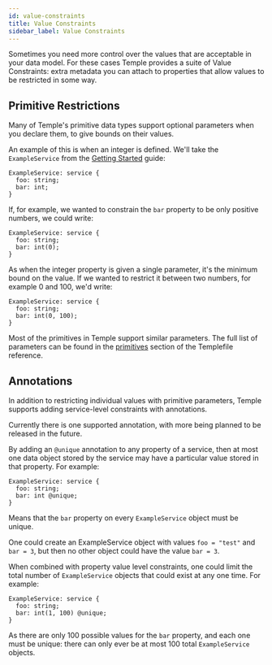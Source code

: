 ```yaml
---
id: value-constraints
title: Value Constraints
sidebar_label: Value Constraints
---
```


Sometimes you need more control over the values that are acceptable in your data model.
For these cases Temple provides a suite of Value Constraints: extra metadata you can attach to properties that allow values to be restricted in some way.

## Primitive Restrictions

Many of Temple's primitive data types support optional parameters when you declare them, to give bounds on their values.

An example of this is when an integer is defined. We'll take the `ExampleService` from the [Getting Started](getting-started) guide:

```
ExampleService: service {
  foo: string;
  bar: int;
}
```

If, for example, we wanted to constrain the `bar` property to be only positive numbers, we could write:

```
ExampleService: service {
  foo: string;
  bar: int(0);
}
```

As when the integer property is given a single parameter, it's the minimum bound on the value. 
If we wanted to restrict it between two numbers, for example 0 and 100, we'd write:

```
ExampleService: service {
  foo: string;
  bar: int(0, 100);
}
```

Most of the primitives in Temple support similar parameters. 
The full list of parameters can be found in the [primitives](reference/primitives) section of the Templefile reference.

## Annotations

In addition to restricting individual values with primitive parameters, Temple supports adding service-level constraints with annotations.

Currently there is one supported annotation, with more being planned to be released in the future.

By adding an `@unique` annotation to any property of a service, then at most one data object stored by the service may have a particular value stored in that property.
For example:

```
ExampleService: service {
  foo: string;
  bar: int @unique;
}
```

Means that the `bar` property on every `ExampleService` object must be unique.

One could create an ExampleService object with values `foo = "test"` and `bar = 3`, but then no other object could have the value `bar = 3`. 

When combined with property value level constraints, one could limit the total number of `ExampleService` objects that could exist at any one time.
For example:

```
ExampleService: service {
  foo: string;
  bar: int(1, 100) @unique;
}
```

As there are only 100 possible values for the `bar` property, and each one must be unique: there can only ever be at most 100 total `ExampleService` objects.
